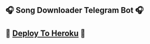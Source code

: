 ## 🎧 Song Downloader Telegram Bot 🎧

## 🚀 [Deploy To Heroku](https://dashboard.heroku.com/new?template=https://github.com/VimuwaTik/Telegram-Music-Bot) 🚀
